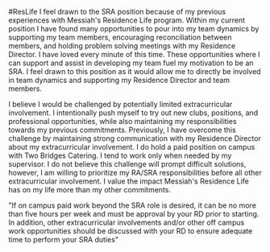 #ResLife
I feel drawn to the SRA position because of my previous experiences with Messiah's Residence Life program. Within my current position I have found many opportunities to pour into my team dynamics by supporting my team members, encouraging reconciliation between members, and holding problem solving meetings with my Residence Director. I have loved every minute of this time. These opportunities where I can support and assist in developing my team fuel my motivation to be an SRA. I feel drawn to this position as it would allow me to directly be involved in team dynamics and supporting my Residence Director and team members.



I believe I would be challenged by potentially limited extracurricular involvement. I intentionally push myself to try out new clubs, positions, and professional opportunities, while also maintaining my responsibilities towards my previous commitments. Previously, I have overcome this challenge by maintaining strong communication with my Residence Director about my extracurricular involvement. I do hold a paid position on campus with Two Bridges Catering. I tend to work only when needed by my supervisor. I do not believe this challenge will prompt difficult solutions, however, I am willing to prioritize my RA/SRA responsibilities before all other extracurricular involvement. I value the impact Messiah's Residence Life has on my life more than my other commitments.

"If on campus paid work beyond the SRA role is desired, it can be no more than five hours per week and must be approval by your RD prior to starting. In addition, other extracurricular involvements and/or other off campus work opportunities should be discussed with your RD to ensure adequate time to perform your SRA duties"
